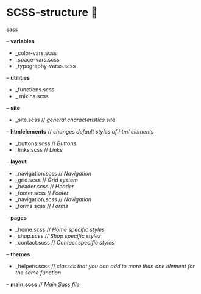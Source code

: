 # SCSS-structure 🌸
sass

– **variables**
   * _color-vars.scss    
   * _space-vars.scss    
   * _typography-varss.scss  

– **utilities**
   * _functions.scss 
   * _ mixins.scss 

– **site**
   * _site.scss         // *general characteristics site*

– **htmlelements** // *changes default styles of html elements*
   * _buttons.scss      // *Buttons*
   * _links.scss        // *Links*

– **layout**
   * _navigation.scss   // *Navigation*
   * _grid.scss         // *Grid system*
   * _header.scss       // *Header*
   * _footer.scss       // *Footer*
   * _navigation.scss   // *Navigation*
   * _forms.scss        // *Forms*

– **pages**
   * _home.scss         // *Home specific styles*
   * _shop.scss        // *Shop specific styles*
   * _contact.scss      // *Contact specific styles*

– **themes**
   * _helpers.scss        // *classes that you can add to more than one element for the same function*

– **main.scss**              // *Main Sass file*
